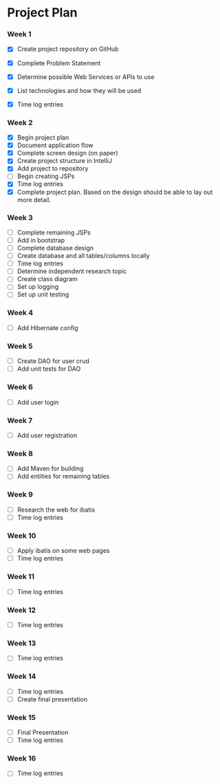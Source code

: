 # Project Plan

### Week 1
- [X] Create project repository on GitHub
- [X] Complete Problem Statement
- [X] Determine possible Web Services or APIs to use
- [X] List technologies and how they will be used
- [X] Time log entries


### Week 2
- [X] Begin project plan
- [X] Document application flow
- [X] Complete screen design (on paper)
- [X] Create project structure in IntelliJ
- [X] Add project to repository
- [ ] Begin creating JSPs
- [X] Time log entries
- [X] Complete project plan. Based on the design should be able to lay out 
more detail.

### Week 3
- [ ] Complete remaining JSPs
- [ ] Add in bootstrap
- [ ] Complete database design
- [ ] Create database and all tables/columns locally
- [ ] Time log entries
- [ ] Determine independent research topic
- [ ] Create class diagram
- [ ] Set up logging
- [ ] Set up unit testing

### Week 4
- [ ] Add Hibernate config

### Week 5
- [ ] Create DAO for user crud
- [ ] Add unit tests for DAO

### Week 6
- [ ] Add user login

### Week 7
- [ ] Add user registration

### Week 8
- [ ] Add Maven for building
- [ ] Add entities for remaining tables

### Week 9
- [ ] Research the web for ibatis 
- [ ] Time log entries

### Week 10
- [ ] Apply ibatis on some web pages
- [ ] Time log entries

### Week 11
- [ ] Time log entries

### Week 12
- [ ] Time log entries

### Week 13
- [ ] Time log entries

### Week 14
- [ ] Time log entries
- [ ] Create final presentation

### Week 15
- [ ] Final Presentation
- [ ] Time log entries

### Week 16
- [ ] Time log entries